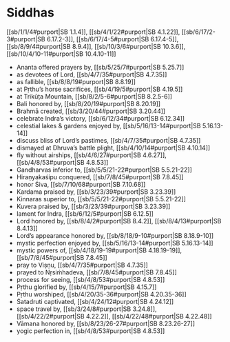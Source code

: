 # Siddhas

[[sb/1/1/4#purport|SB 1.1.4]], [[sb/4/1/22#purport|SB 4.1.22]], [[sb/6/17/2-3#purport|SB 6.17.2-3]], [[sb/6/17/4-5#purport|SB 6.17.4-5]], [[sb/8/9/4#purport|SB 8.9.4]], [[sb/10/3/6#purport|SB 10.3.6]], [[sb/10/4/10-11#purport|SB 10.4.10-11]]

* Ananta offered prayers by, [[sb/5/25/7#purport|SB 5.25.7]]
* as devotees of Lord, [[sb/4/7/35#purport|SB 4.7.35]]
* as fallible, [[sb/8/8/19#purport|SB 8.8.19]]
* at Pṛthu’s horse sacrifices, [[sb/4/19/5#purport|SB 4.19.5]]
* at Trikūṭa Mountain, [[sb/8/2/5-6#purport|SB 8.2.5-6]]
* Bali honored by, [[sb/8/20/19#purport|SB 8.20.19]]
* Brahmā created, [[sb/3/20/44#purport|SB 3.20.44]]
* celebrate Indra’s victory, [[sb/6/12/34#purport|SB 6.12.34]]
* celestial lakes & gardens enjoyed by, [[sb/5/16/13-14#purport|SB 5.16.13-14]]
* discuss bliss of Lord’s pastimes, [[sb/4/7/35#purport|SB 4.7.35]]
* dismayed at Dhruva’s battle plight, [[sb/4/10/14#purport|SB 4.10.14]]
* fly without airships, [[sb/4/6/27#purport|SB 4.6.27]], [[sb/4/8/53#purport|SB 4.8.53]]
* Gandharvas inferior to, [[sb/5/5/21-22#purport|SB 5.5.21-22]]
* Hiraṇyakaśipu conquered, [[sb/7/8/45#purport|SB 7.8.45]]
* honor Śiva, [[sb/7/10/68#purport|SB 7.10.68]]
* Kardama praised by, [[sb/3/23/39#purport|SB 3.23.39]]
* Kinnaras superior to, [[sb/5/5/21-22#purport|SB 5.5.21-22]]
* Kuvera praised by, [[sb/3/23/39#purport|SB 3.23.39]]
* lament for Indra, [[sb/6/12/5#purport|SB 6.12.5]]
* Lord honored by, [[sb/8/4/2#purport|SB 8.4.2]], [[sb/8/4/13#purport|SB 8.4.13]]
* Lord’s appearance honored by, [[sb/8/18/9-10#purport|SB 8.18.9-10]]
* mystic perfection enjoyed by, [[sb/5/16/13-14#purport|SB 5.16.13-14]]
* mystic powers of, [[sb/4/18/19-19#purport|SB 4.18.19-19]], [[sb/7/8/45#purport|SB 7.8.45]]
* pray to Viṣṇu, [[sb/4/7/35#purport|SB 4.7.35]]
* prayed to Nṛsiṁhadeva, [[sb/7/8/45#purport|SB 7.8.45]]
* process for seeing, [[sb/4/8/53#purport|SB 4.8.53]]
* Pṛthu glorified by, [[sb/4/15/7#purport|SB 4.15.7]]
* Pṛthu worshiped, [[sb/4/20/35-36#purport|SB 4.20.35-36]]
* Śatadruti captivated, [[sb/4/24/12#purport|SB 4.24.12]]
* space travel by, [[sb/3/24/8#purport|SB 3.24.8]], [[sb/4/22/2#purport|SB 4.22.2]], [[sb/4/22/48#purport|SB 4.22.48]]
* Vāmana honored by, [[sb/8/23/26-27#purport|SB 8.23.26-27]]
* yogic perfection in, [[sb/4/8/53#purport|SB 4.8.53]]
